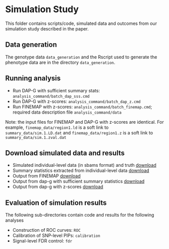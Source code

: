 # Simulation Study

This folder contains scripts/code, simulated data and outcomes from our simulation study described in the paper. 

## Data generation

The genotype data ```data_generation``` and the Rscript used to generate the phenotype data are in the directory ```data_generation```.


## Running analysis

+ Run DAP-G with sufficient summary stats: ```analysis_command/batch_dap_sss.cmd```
+ Run DAP-G with z-scores: ```analysis_command/batch_dap_z.cmd```
+ Run FINEMAP with z-scores: ```analysis_command/batch_finemap.cmd```; required data description file ```analysis_command/data```

Note: the input files for FINEMAP and DAP-G with z-scores are identical. For example, ```finemap_data/region1.ld``` is a soft link to ```summary_data/sim.1.LD.dat``` and ```finemap_data/region1.z``` is a soft link to ```summary_data/sim.1.zval.dat```


## Download simulated data and results

+ Simulated individual-level data (in sbams format) and truth [download](http://www-personal.umich.edu/~xwen/dapg_sim/sim_data.sbams_truth.tgz)
+ Summary statistics extracted from individual-level data [download](http://www-personal.umich.edu/~xwen/dapg_sim/sim_data.summary_stats.tgz)
+ Output from FINEMAP [download](http://www-personal.umich.edu/~xwen/dapg_sim/sim_data.finemap_out.tgz)
+ Output from dap-g with sufficient summary statistics [download](http://www-personal.umich.edu/~xwen/dapg_sim/sim_data.dap_out.tgz)
+ Output from dap-g with z-scores [download](http://www-personal.umich.edu/~xwen/dapg_sim/sim_data.dap_z_out.tgz)

## Evaluation of simulation results

The following sub-directories contain code and results for the following analyses

+ Construction of ROC curves: ```ROC```
+ Calibration of SNP-level PIPs: ```calibration```
+ Signal-level FDR control: ```fdr```





